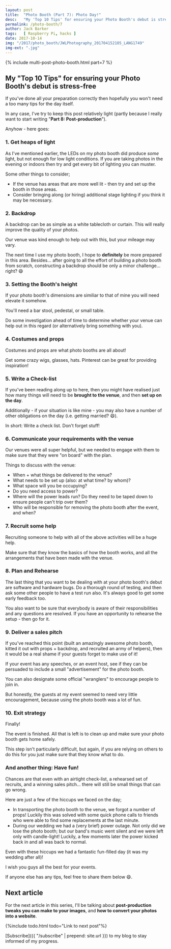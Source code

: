 ```yaml
---
layout: post
title:  "Photo Booth (Part 7): Photo Day!"
desc:   "My 'Top 10 Tips' for ensuring your Photo Booth's debut is stress-free."
permalink: /photo-booth/7
author: Jack Barker
tags:   [ Raspberry Pi, hacks ]
date: 2017-10-14
img: "/2017/photo_booth/JWLPhotography_201704152105_LANG1749"
img-ext: ".jpg"
---
```

{% include multi-post-photo-booth.html part=7 %}

## My "Top 10 Tips" for ensuring your Photo Booth's debut is stress-free

If you've done all your preparation correctly then hopefully you won't need a too many tips for the day itself.

In any case, I've try to keep this post relatively light (partly because I really want to start writing "**Part 8: Post-production**").

Anyhow - here goes:

### 1. Get heaps of light
As I've mentioned earlier, the LEDs on my photo booth did produce *some* light, but not enough for low light conditions. If you are taking photos in the evening or indoors then try and get every bit of lighting you can muster.

Some other things to consider;
- If the venue has areas that are more well lit - then try and set up the booth in those areas.
- Consider bringing along (or hiring) additional stage lighting if you think it may be necessary.

### 2. Backdrop
A backdrop can be as simple as a white tablecloth or curtain. This will really improve the quality of your photos.

Our venue was kind enough to help out with this, but your mileage may vary.

The next time I use my photo booth, I hope to **definitely** be more prepared in this area. Besides... after going to all the effort of building a photo booth from scratch, constructing a backdrop should be only a minor challenge... right? :smile:

### 3. Setting the Booth's height
If your photo booth's dimensions are similiar to that of mine you will need elevate it somehow.

You'll need a bar stool, pedestal, or small table.

Do some investigation ahead of time to determine whether your venue can help out in this regard (or alternatively bring something with you).

### 4. Costumes and props
Costumes and props are what photo booths are all about!

Get some crazy wigs, glasses, hats.
Pinterest can be great for providing inspiration!


### 5. Write a Check-list
If you've been reading along up to here, then you might have realised just how many things will need to be **brought to the venue**, and then **set up on the day**.

Additionally - if your situation is like mine - you may also have a number of other obligations on the day (i.e. getting married? :smile:).

In short: Write a check list. Don't forget stuff!

### 6. Communicate your requirements with the venue
Our venues were all super helpful, but we needed to engage with them to make sure that they were "on board" with the plan.

Things to discuss with the venue:
- When + what things be delivered to the venue?
- What needs to be set up (also: at what time? by whom)?
- What space will you be occupying?
- Do you need access to power?
- Where will the power leads run? Do they need to be taped down to ensure people can't trip over them?
- Who will be responsible for removing the photo booth after the event, and when?

### 7. Recruit some help
Recruiting someone to help with all of the above activities will be a huge help.

Make sure that they know the basics of how the booth works, and all the arrangements that have been made with the venue.

### 8. Plan and Rehearse
The last thing that you want to be dealing with at your photo booth's debut are software and hardware bugs. Do a thorough round of testing, and then ask some other people to have a test run also. It's always good to get some early feedback too.

You also want to be sure that everybody is aware of their responsibilities and any questions are resolved. If you have an opportunity to rehearse the setup - then go for it.

### 9. Deliver a sales pitch
If you've reached this point (built an amazingly awesome photo booth, kitted it out with props + backdrop, and recruited an army of helpers), then it would be a real shame if your guests forget to make use of it!

If your event has any speeches, or an event host, see if they can be persuaded to include a small "advertisement" for the photo booth.

You can also designate some official "wranglers" to encourage people to join in.

But honestly, the guests at my event seemed to need very little encouragement, because using the photo booth was a lot of fun.

### 10. Exit strategy
Finally!

The event is finished. All that is left is to clean up and make sure your photo booth gets home safely.

This step isn't particularly difficult, but again, if you are relying on others to do this for you just make sure that they know what to do.

### And another thing: Have fun!
Chances are that even with an airtight check-list, a rehearsed set of recruits, and a winning sales pitch... there will still be small things that can go wrong.

Here are just a few of the hiccups we faced on the day;
- In transporting the photo booth to the venue, we forgot a number of props! Luckily this was solved with some quick phone calls to friends who were able to find some replacements at the last minute.
- During our wedding we had a (very brief) power outage. Not only did we lose the photo booth; but our band's music went silent and we were left only with candle-light! Luckily, a few moments later the power kicked back in and all was back to normal.

Even with these hiccups we had a fantastic fun-filled day (it was my wedding after all)!

I wish you guys all the best for your events.

If anyone else has any tips, feel free to share them below :smile:.


## Next article
For the next article in this series, I'll be talking about **post-production tweaks you can make to your images**, and **how to convert your photos into a website**.

{%include todo.html todo="Link to next post"%}

[Subscribe]({{ "/subscribe" | prepend: site.url }}) to my blog to stay informed of my progress.